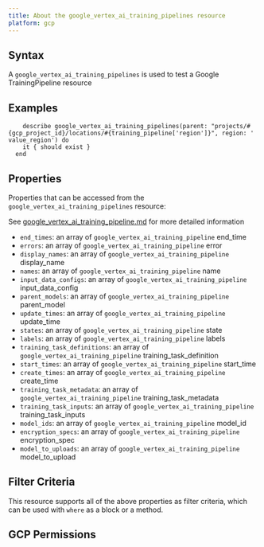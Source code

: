 ```yaml
---
title: About the google_vertex_ai_training_pipelines resource
platform: gcp
---
```


## Syntax
A `google_vertex_ai_training_pipelines` is used to test a Google TrainingPipeline resource

## Examples
```
    describe google_vertex_ai_training_pipelines(parent: "projects/#{gcp_project_id}/locations/#{training_pipeline['region']}", region: ' value_region') do
    it { should exist }
  end
```

## Properties
Properties that can be accessed from the `google_vertex_ai_training_pipelines` resource:

See [google_vertex_ai_training_pipeline.md](google_vertex_ai_training_pipeline.md) for more detailed information
  * `end_times`: an array of `google_vertex_ai_training_pipeline` end_time
  * `errors`: an array of `google_vertex_ai_training_pipeline` error
  * `display_names`: an array of `google_vertex_ai_training_pipeline` display_name
  * `names`: an array of `google_vertex_ai_training_pipeline` name
  * `input_data_configs`: an array of `google_vertex_ai_training_pipeline` input_data_config
  * `parent_models`: an array of `google_vertex_ai_training_pipeline` parent_model
  * `update_times`: an array of `google_vertex_ai_training_pipeline` update_time
  * `states`: an array of `google_vertex_ai_training_pipeline` state
  * `labels`: an array of `google_vertex_ai_training_pipeline` labels
  * `training_task_definitions`: an array of `google_vertex_ai_training_pipeline` training_task_definition
  * `start_times`: an array of `google_vertex_ai_training_pipeline` start_time
  * `create_times`: an array of `google_vertex_ai_training_pipeline` create_time
  * `training_task_metadata`: an array of `google_vertex_ai_training_pipeline` training_task_metadata
  * `training_task_inputs`: an array of `google_vertex_ai_training_pipeline` training_task_inputs
  * `model_ids`: an array of `google_vertex_ai_training_pipeline` model_id
  * `encryption_specs`: an array of `google_vertex_ai_training_pipeline` encryption_spec
  * `model_to_uploads`: an array of `google_vertex_ai_training_pipeline` model_to_upload

## Filter Criteria
This resource supports all of the above properties as filter criteria, which can be used
with `where` as a block or a method.

## GCP Permissions
